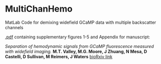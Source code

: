 # MultiChanHemo
MatLab Code for demixing widefield GCaMP data with multiple backscatter channels


[.pdf](master/Valley_et_al_supp.pdf) containing supplementary figures 1-5 and Appendix for manuscript:

*Separation of hemodynamic signals from GCaMP fluorescence measured with widefield imaging.* 
**M.T. Valley, M.G. Moore, J Zhuang, N Mesa, D Castelli, D Sullivan, M Reimers, J Waters**
[bioRxiv link](https://www.biorxiv.org/content/10.1101/634923v2)
